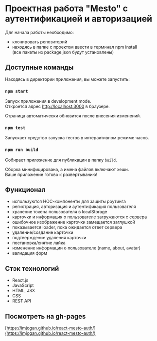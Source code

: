 # Проектная работа "Mesto" с аутентификацией и авторизацией

Для начала работы необходимо:
* клонировать репозиторий
* находясь в папке с проектом ввести в терминал npm install\
(все пакеты из package.json будут установлены)

## Доступные команды

Находясь в директории приложения, вы можете запустить:

### `npm start`

Запуск приложения в development mode.\
Откроется адрес [http://localhost:3000](http://localhost:3000) в браузере.

Страница автоматически обновится после внесения изменений.

### `npm test`

Запускает средство запуска тестов в интерактивном режиме часов.

### `npm run build`

Собирает приложение для публикации в папку `build`.

Сборка минифицирована, а имена файлов включают хеши. \
Ваше приложение готово к развертыванию!

## Функционал

* используются HOC-компоненты для защиты роутинга
* регистрация, авторизация и аутентификация пользователя
* хранение токена пользователя в localStorage
* карточки и информация о пользователе загружаются с сервера
* ошибочное изображение карточки замещается заглушкой
* показывается loader, пока ожидается ответ сервера
* удаление/создание карточки
* подтверждение удаления карточки
* постановка/снятие лайка
* изменение информации о пользователе (name, about, avatar)
* валидация форм

## Стэк технологий

* React.js
* JavaScript
* HTML, JSX
* CSS
* REST API

## Посмотреть на gh-pages

[https://imjogan.github.io/react-mesto-auth/](https://imjogan.github.io/react-mesto-auth/)